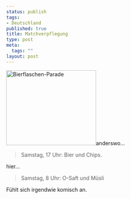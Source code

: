 ```yaml
--- 
status: publish
tags: 
- Deutschland
published: true
title: Matchverpflegung
type: post
meta: 
  tags: ""
layout: post
---
```

<a href="http://www.flickr.com/photos/freeed/55040279/" title="Photo Sharing"><img src="http://static.flickr.com/33/55040279_be4f8ce471_m.jpg" width="240" height="200" alt="Bierflaschen-Parade" class="alignright" /></a>anderswo...
<blockquote>Samstag, 17 Uhr: Bier und Chips.</blockquote>

hier...
<blockquote>Samstag, 8 Uhr: O-Saft und Müsli</blockquote>

Fühlt sich irgendwie komisch an.
